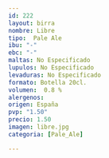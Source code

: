 ```yaml
---
id: 222
layout: birra
nombre: Libre
tipo:  Pale Ale
ibu: "-"
ebc: "-"
maltas: No Especificado
lupulos: No Especificado
levaduras: No Especificado
formato: Botella 20cl.
volumen:  0.8 %
alergenos: 
origen: España
pvp: "1.50"
precio: 1.50
imagen: libre.jpg
categoria: [Pale_Ale]

---
```

